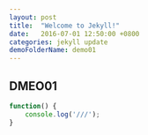 ```yaml
---
layout: post
title:  "Welcome to Jekyll!"
date:   2016-07-01 12:50:00 +0800
categories: jekyll update
demoFolderName: demo01
---
```

## DMEO01
```javascript
function() {
    console.log('///');
}
```